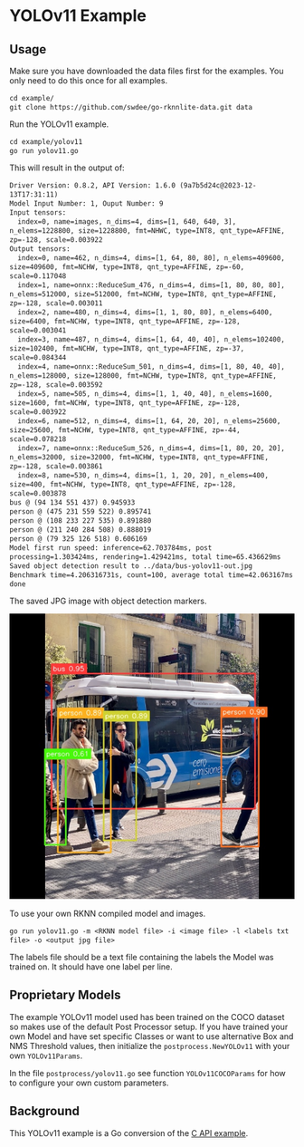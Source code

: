 # YOLOv11 Example


## Usage

Make sure you have downloaded the data files first for the examples.
You only need to do this once for all examples.

```
cd example/
git clone https://github.com/swdee/go-rknnlite-data.git data
```

Run the YOLOv11 example.
```
cd example/yolov11
go run yolov11.go
```

This will result in the output of:
```
Driver Version: 0.8.2, API Version: 1.6.0 (9a7b5d24c@2023-12-13T17:31:11)
Model Input Number: 1, Ouput Number: 9
Input tensors:
  index=0, name=images, n_dims=4, dims=[1, 640, 640, 3], n_elems=1228800, size=1228800, fmt=NHWC, type=INT8, qnt_type=AFFINE, zp=-128, scale=0.003922
Output tensors:
  index=0, name=462, n_dims=4, dims=[1, 64, 80, 80], n_elems=409600, size=409600, fmt=NCHW, type=INT8, qnt_type=AFFINE, zp=-60, scale=0.117048
  index=1, name=onnx::ReduceSum_476, n_dims=4, dims=[1, 80, 80, 80], n_elems=512000, size=512000, fmt=NCHW, type=INT8, qnt_type=AFFINE, zp=-128, scale=0.003011
  index=2, name=480, n_dims=4, dims=[1, 1, 80, 80], n_elems=6400, size=6400, fmt=NCHW, type=INT8, qnt_type=AFFINE, zp=-128, scale=0.003041
  index=3, name=487, n_dims=4, dims=[1, 64, 40, 40], n_elems=102400, size=102400, fmt=NCHW, type=INT8, qnt_type=AFFINE, zp=-37, scale=0.084344
  index=4, name=onnx::ReduceSum_501, n_dims=4, dims=[1, 80, 40, 40], n_elems=128000, size=128000, fmt=NCHW, type=INT8, qnt_type=AFFINE, zp=-128, scale=0.003592
  index=5, name=505, n_dims=4, dims=[1, 1, 40, 40], n_elems=1600, size=1600, fmt=NCHW, type=INT8, qnt_type=AFFINE, zp=-128, scale=0.003922
  index=6, name=512, n_dims=4, dims=[1, 64, 20, 20], n_elems=25600, size=25600, fmt=NCHW, type=INT8, qnt_type=AFFINE, zp=-44, scale=0.078218
  index=7, name=onnx::ReduceSum_526, n_dims=4, dims=[1, 80, 20, 20], n_elems=32000, size=32000, fmt=NCHW, type=INT8, qnt_type=AFFINE, zp=-128, scale=0.003861
  index=8, name=530, n_dims=4, dims=[1, 1, 20, 20], n_elems=400, size=400, fmt=NCHW, type=INT8, qnt_type=AFFINE, zp=-128, scale=0.003878
bus @ (94 134 551 437) 0.945933
person @ (475 231 559 522) 0.895741
person @ (108 233 227 535) 0.891880
person @ (211 240 284 508) 0.888019
person @ (79 325 126 518) 0.606169
Model first run speed: inference=62.703784ms, post processing=1.303424ms, rendering=1.429421ms, total time=65.436629ms
Saved object detection result to ../data/bus-yolov11-out.jpg
Benchmark time=4.206316731s, count=100, average total time=42.063167ms
done
```

The saved JPG image with object detection markers.

![bus-out.jpg](bus-out.jpg)


To use your own RKNN compiled model and images.
```
go run yolov11.go -m <RKNN model file> -i <image file> -l <labels txt file> -o <output jpg file>
```

The labels file should be a text file containing the labels the Model was trained on.
It should have one label per line.




## Proprietary Models

The example YOLOv11 model used has been trained on the COCO dataset so makes use
of the default Post Processor setup.  If you have trained your own Model and have
set specific Classes or want to use alternative
Box and NMS Threshold values, then initialize the `postprocess.NewYOLOv11`
with your own `YOLOv11Params`.

In the file `postprocess/yolov11.go` see function `YOLOv11COCOParams` for how to
configure your own custom parameters.


## Background

This YOLOv11 example is a Go conversion of the [C API example](https://github.com/airockchip/rknn_model_zoo/blob/main/examples/yolo11/cpp/main.cc).


